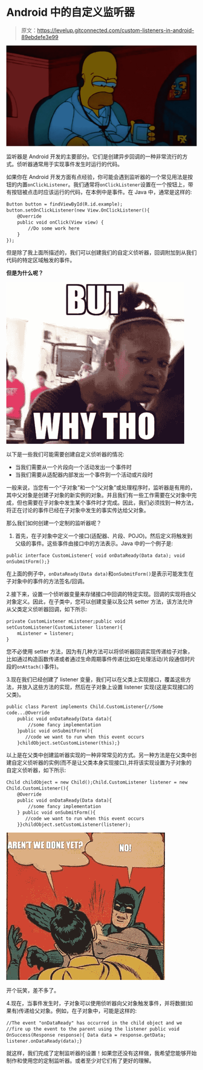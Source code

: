# Android 中的自定义监听器

> 原文：<https://levelup.gitconnected.com/custom-listeners-in-android-89ebdefe3e99>

![](img/be7ed68f4487107806c03ae30b132939.png)

监听器是 Android 开发的主要部分。它们是创建异步回调的一种非常流行的方式。侦听器通常用于实现事件发生时运行的代码。

如果你在 Android 开发方面有点经验，你可能会遇到监听器的一个常见用法是按钮的内置`onClickListener`。我们通常将`onClickListener`设置在一个按钮上，带有按钮被点击时应该运行的代码，在本例中是事件。在 Java 中，通常是这样的:

```
Button button = findViewById(R.id.example);
button.setOnClickListener(new View.OnClickListener(){
    @Override
    public void onClick(View view) {
        //Do some work here
    }
});
```

但是除了我上面所描述的，我们可以创建我们的自定义侦听器，回调附加到从我们代码的特定区域触发的事件。

**但是为什么呢？**

![](img/6271f1c7a9a29f086e26b65c69a942ae.png)

以下是一些我们可能需要创建自定义侦听器的情况:

*   当我们需要从一个片段向一个活动发出一个事件时
*   当我们需要从适配器内部发出一个事件到一个活动或片段时

一般来说，当您有一个“子对象”和一个“父对象”或处理程序时，监听器是有用的，其中父对象是创建子对象的新实例的对象。并且我们有一些工作需要在父对象中完成，但也需要在子对象中发生某个事件时才完成。因此，我们必须找到一种方法，将正在讨论的事件已经在子对象中发生的事实传达给父对象。

那么我们如何创建一个定制的监听器呢？

1.  首先，在子对象中定义一个接口(适配器、片段、POJO)。然后定义将触发到父级的事件。这些事件由接口中的方法表示。Java 中的一个例子是:

```
public interface CustomListener{ void onDataReady(Data data); void onSubmitForm();}
```

在上面的例子中，`onDataReady(Data data)`和`onSubmitForm()`是表示可能发生在子对象中的事件的方法签名/回调。

2.接下来，设置一个侦听器变量来存储接口中回调的特定实现。回调的实现将由父对象定义。因此，在子类中，您可以创建变量以及公共 setter 方法，该方法允许从父类定义侦听器回调，如下所示:

```
private CustomListener mListener;public void setCustomListener(CustomListener listener){
    mListener = listener;
}
```

您不必使用 setter 方法，因为有几种方法可以将侦听器回调实现传递给子对象，比如通过构造函数传递或者通过生命周期事件传递(比如在处理活动/片段通信时片段的`onAttach()`事件)。

3.现在我们已经创建了 listener 变量，我们可以在父类上实现接口，覆盖这些方法，并放入这些方法的实现，然后在子对象上设置 listener 实现(这是实现接口的父类)。

```
public class Parent implements Child.CustomListener{//Some code...@Override
    public void onDataReady(Data data){
        //some fancy implementation
    }public void onSubmitForm(){
       //code we want to run when this event occurs
    }childObject.setCustomListener(this);}
```

以上是在父类中创建监听器实现的一种非常常见的方式。另一种方法是在父类中创建自定义侦听器的实例(而不是让父类本身实现接口),并将该实现设置为子对象的自定义侦听器，如下所示:

```
Child childObject = new Child();Child.CustomListener listener = new Child.CustomListener(){
    @Override
    public void onDataReady(Data data){
        //some fancy implementation
    } public void onSubmitForm(){
       //code we want to run when this event occurs
    }}childObject.setCustomListener(listener);
```

![](img/fee5a837889934b04813f74ab3cfca44.png)

开个玩笑，差不多了。

4.现在，当事件发生时，子对象可以使用侦听器向父对象触发事件，并将数据(如果有)传递给父对象。例如，在子对象中，可能是这样的:

```
//The event "onDataReady" has occurred in the child object and we //fire up the event to the parent using the listener public void OnSuccess(Response response){ Data data = response.getData; listener.onDataReady(data);}
```

就这样，我们完成了定制监听器的设置！如果您还没有这样做，我希望您能够开始制作和使用您的定制监听器。或者至少对它们有了更好的理解。